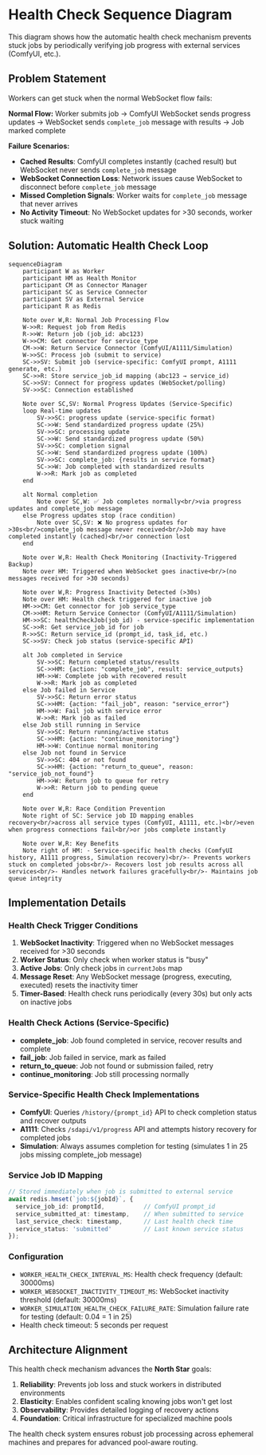 # Health Check Sequence Diagram

This diagram shows how the automatic health check mechanism prevents stuck jobs by periodically verifying job progress with external services (ComfyUI, etc.).

## Problem Statement

Workers can get stuck when the normal WebSocket flow fails:

**Normal Flow:** Worker submits job → ComfyUI WebSocket sends progress updates → WebSocket sends `complete_job` message with results → Job marked complete

**Failure Scenarios:**
- **Cached Results**: ComfyUI completes instantly (cached result) but WebSocket never sends `complete_job` message
- **WebSocket Connection Loss**: Network issues cause WebSocket to disconnect before `complete_job` message
- **Missed Completion Signals**: Worker waits for `complete_job` message that never arrives
- **No Activity Timeout**: No WebSocket updates for >30 seconds, worker stuck waiting

## Solution: Automatic Health Check Loop

<FullscreenDiagram>

```mermaid
sequenceDiagram
    participant W as Worker
    participant HM as Health Monitor
    participant CM as Connector Manager
    participant SC as Service Connector
    participant SV as External Service
    participant R as Redis

    Note over W,R: Normal Job Processing Flow
    W->>R: Request job from Redis
    R->>W: Return job (job_id: abc123)
    W->>CM: Get connector for service_type
    CM->>W: Return Service Connector (ComfyUI/A1111/Simulation)
    W->>SC: Process job (submit to service)
    SC->>SV: Submit job (service-specific: ComfyUI prompt, A1111 generate, etc.)
    SC->>R: Store service_job_id mapping (abc123 → service_id)
    SC->>SV: Connect for progress updates (WebSocket/polling)
    SV->>SC: Connection established
    
    Note over SC,SV: Normal Progress Updates (Service-Specific)
    loop Real-time updates
        SV->>SC: progress update (service-specific format)
        SC->>W: Send standardized progress update (25%)
        SV->>SC: processing update
        SC->>W: Send standardized progress update (50%)
        SV->>SC: completion signal
        SC->>W: Send standardized progress update (100%)
        SV->>SC: complete_job: {results in service format}
        SC->>W: Job completed with standardized results
        W->>R: Mark job as completed
    end
    
    alt Normal completion
        Note over SC,W: ✅ Job completes normally<br/>via progress updates and complete_job message
    else Progress updates stop (race condition)
        Note over SC,SV: ❌ No progress updates for >30s<br/>complete_job message never received<br/>Job may have completed instantly (cached)<br/>or connection lost
    end
    
    Note over W,R: Health Check Monitoring (Inactivity-Triggered Backup)
    Note over HM: Triggered when WebSocket goes inactive<br/>(no messages received for >30 seconds)
    
    Note over W,R: Progress Inactivity Detected (>30s)
    Note over HM: Health check triggered for inactive job
    HM->>CM: Get connector for job service_type
    CM->>HM: Return Service Connector (ComfyUI/A1111/Simulation)
    HM->>SC: healthCheckJob(job_id) - service-specific implementation
    SC->>R: Get service_job_id for job
    R->>SC: Return service_id (prompt_id, task_id, etc.)
    SC->>SV: Check job status (service-specific API)
    
    alt Job completed in Service
        SV->>SC: Return completed status/results
        SC->>HM: {action: "complete_job", result: service_outputs}
        HM->>W: Complete job with recovered result
        W->>R: Mark job as completed
    else Job failed in Service
        SV->>SC: Return error status
        SC->>HM: {action: "fail_job", reason: "service_error"}
        HM->>W: Fail job with service error
        W->>R: Mark job as failed
    else Job still running in Service
        SV->>SC: Return running/active status
        SC->>HM: {action: "continue_monitoring"}
        HM->>W: Continue normal monitoring
    else Job not found in Service
        SV->>SC: 404 or not found
        SC->>HM: {action: "return_to_queue", reason: "service_job_not_found"}
        HM->>W: Return job to queue for retry
        W->>R: Return job to pending queue
    end

    Note over W,R: Race Condition Prevention
    Note right of SC: Service job ID mapping enables recovery<br/>across all service types (ComfyUI, A1111, etc.)<br/>even when progress connections fail<br/>or jobs complete instantly
    
    Note over W,R: Key Benefits
    Note right of HM: - Service-specific health checks (ComfyUI history, A1111 progress, Simulation recovery)<br/>- Prevents workers stuck on completed jobs<br/>- Recovers lost job results across all services<br/>- Handles network failures gracefully<br/>- Maintains job queue integrity
```

</FullscreenDiagram>

## Implementation Details

### Health Check Trigger Conditions
1. **WebSocket Inactivity**: Triggered when no WebSocket messages received for >30 seconds
2. **Worker Status**: Only check when worker status is "busy"  
3. **Active Jobs**: Only check jobs in `currentJobs` map
4. **Message Reset**: Any WebSocket message (progress, executing, executed) resets the inactivity timer
5. **Timer-Based**: Health check runs periodically (every 30s) but only acts on inactive jobs

### Health Check Actions (Service-Specific)
- **complete_job**: Job found completed in service, recover results and complete
- **fail_job**: Job failed in service, mark as failed  
- **return_to_queue**: Job not found or submission failed, retry
- **continue_monitoring**: Job still processing normally

### Service-Specific Health Check Implementations
- **ComfyUI**: Queries `/history/{prompt_id}` API to check completion status and recover outputs
- **A1111**: Checks `/sdapi/v1/progress` API and attempts history recovery for completed jobs
- **Simulation**: Always assumes completion for testing (simulates 1 in 25 jobs missing complete_job message)

### Service Job ID Mapping
```typescript
// Stored immediately when job is submitted to external service
await redis.hmset(`job:${jobId}`, {
  service_job_id: promptId,           // ComfyUI prompt_id
  service_submitted_at: timestamp,    // When submitted to service
  last_service_check: timestamp,      // Last health check time
  service_status: 'submitted'         // Last known service status
});
```

### Configuration
- `WORKER_HEALTH_CHECK_INTERVAL_MS`: Health check frequency (default: 30000ms)
- `WORKER_WEBSOCKET_INACTIVITY_TIMEOUT_MS`: WebSocket inactivity threshold (default: 30000ms)
- `WORKER_SIMULATION_HEALTH_CHECK_FAILURE_RATE`: Simulation failure rate for testing (default: 0.04 = 1 in 25)
- Health check timeout: 5 seconds per request

## Architecture Alignment

This health check mechanism advances the **North Star** goals:

1. **Reliability**: Prevents job loss and stuck workers in distributed environments
2. **Elasticity**: Enables confident scaling knowing jobs won't get lost
3. **Observability**: Provides detailed logging of recovery actions
4. **Foundation**: Critical infrastructure for specialized machine pools

The health check system ensures robust job processing across ephemeral machines and prepares for advanced pool-aware routing.